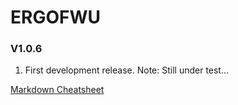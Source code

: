 # ERGOFWU

### V1.0.6
1. First development release. Note: Still under test...

[Markdown Cheatsheet](https://github.com/adam-p/markdown-here/wiki/Markdown-Cheatsheet#headers)